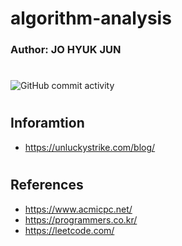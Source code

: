 # algorithm-analysis
### Author: JO HYUK JUN
#
![GitHub commit activity](https://img.shields.io/github/commit-activity/m/JoHyukJun/algorithm-analysis)
#
## Inforamtion
- https://unluckystrike.com/blog/
#
## References
- https://www.acmicpc.net/
- https://programmers.co.kr/
- https://leetcode.com/
